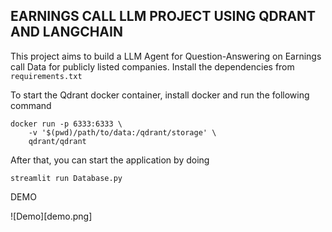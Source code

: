 ## EARNINGS CALL LLM PROJECT USING QDRANT AND LANGCHAIN

This project aims to build a LLM Agent for Question-Answering on Earnings call Data for publicly listed companies. Install the dependencies from `requirements.txt`


To start the Qdrant docker container, install docker and run the following command

```shell
docker run -p 6333:6333 \
    -v '$(pwd)/path/to/data:/qdrant/storage' \
    qdrant/qdrant
```

After that, you can start the application by doing

```
streamlit run Database.py
```

DEMO

![Demo][demo.png]